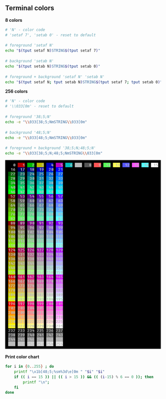 Terminal colors
---

**8 colors**
```sh
# 'N' - color code
# 'setaf 7', 'setab 0' - reset to default

# foreground 'setaf N'
echo "$(tput setaf N)STRING$(tput setaf 7)"

# background 'setab N'
echo "$(tput setab N)STRING$(tput setab 0)"

# foreground + background 'setaf N' 'setab N'
echo "$(tput setaf N; tput setab N)STRING$(tput setaf 7; tput setab 0)"
``` 

**256 colors**
```sh
# 'N' - color code
# '\\033[0m' - reset to default

# foreground '38;5;N'
echo -e "\\033[38;5;NmSTRING\\033[0m"

# background '48;5;N'
echo -e "\\033[48;5;NmSTRING\\033[0m"

# foreground + background '38;5;N;48;5;N'
echo -e "\\033[38;5;N;48;5;NmSTRING\\033[0m"
```
![color](https://github.com/rern/tips/blob/master/bash/color_chart.png)  

**Print color chart**
```sh
for i in {0..255} ; do
    printf "\x1b[48;5;%sm%3d\e[0m " "$i" "$i"
    if (( i == 15 )) || (( i > 15 )) && (( (i-15) % 6 == 0 )); then
        printf "\n";
    fi
done
```
